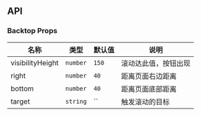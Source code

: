 ## API

### Backtop Props

| 名称             | 类型     | 默认值 | 说明                 |
| ---------------- | -------- | ------ | -------------------- |
| visibilityHeight | `number` | `150`  | 滚动达此值，按钮出现 |
| right            | `number` | `40`   | 距离页面右边距离     |
| bottom           | `number` | `40`   | 距离页面底部距离     |
| target           | `string` | ``     | 触发滚动的目标       |